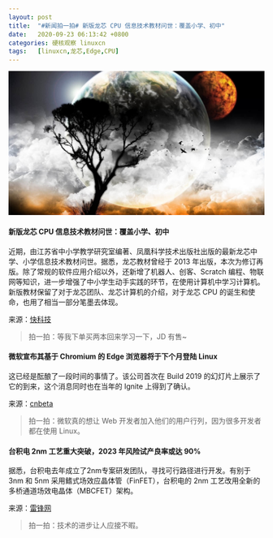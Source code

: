 ```yaml
---
layout: post
title:	"#新闻拍一拍# 新版龙芯 CPU 信息技术教材问世：覆盖小学、初中"
date:	2020-09-23 06:13:42 +0800 
categories:	硬核观察 linuxcn 
tags:	[linuxcn,龙芯,Edge,CPU]
---
```



![](/Asserts/Images/album/202009/23/061323yt0itt7b2hzxi2oh.jpg)


#### 新版龙芯 CPU 信息技术教材问世：覆盖小学、初中


近期，由江苏省中小学教学研究室编著、凤凰科学技术出版社出版的最新龙芯中学、小学信息技术教材问世。据悉，龙芯教材曾经于 2013 年出版，本次为修订再版。除了常规的软件应用介绍以外，还新增了机器人、创客、Scratch 编程、物联网等知识，进一步增强了中小学生动手实践的环节，在使用计算机中学习计算机。新版教材保留了对于龙芯团队、龙芯计算机的介绍，对于龙芯 CPU 的诞生和使命，也用了相当一部分笔墨去体现。


来源：[快科技](https://www.cnbeta.com/articles/tech/1032289.htm)



> 
> 拍一拍：等我下单买两本回来学习一下，JD 有售~
> 
> 
> 


#### 微软宣布其基于 Chromium 的 Edge 浏览器将于下个月登陆 Linux


这已经是酝酿了一段时间的事情了。该公司首次在 Build 2019 的幻灯片上展示了它的到来，这个消息同时也在当年的 Ignite 上得到了确认。


来源：[cnbeta](https://www.cnbeta.com/articles/tech/1032271.htm)



> 
> 拍一拍：微软真的想让 Web 开发者加入他们的用户行列，因为很多开发者都在使用 Linux。
> 
> 
> 


#### 台积电 2nm 工艺重大突破，2023 年风险试产良率或达 90%


据悉，台积电去年成立了2nm专案研发团队，寻找可行路径进行开发。有别于 3nm 和 5nm 采用鳍式场效应晶体管（FinFET），台积电的 2nm 工艺改用全新的多桥通道场效电晶体（MBCFET）架构。


来源：[雷锋网](https://www.cnbeta.com/articles/tech/1032239.htm)



> 
> 拍一拍：技术的进步让人应接不暇。
> 
> 
>
